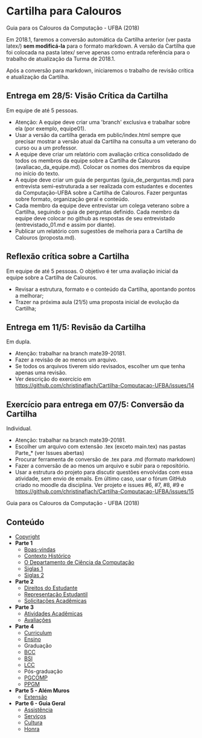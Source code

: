 # Cartilha para Calouros 

Guia para os Calouros da Computação - UFBA (2018)

Em 2018.1, faremos a conversão automática da Cartilha anterior (ver pasta latex/) **sem modificá-la**
para o formato markdown.
A versão da Cartilha que foi colocada na pasta latex/ serve apenas como entrada referência para o trabalho de atualização da Turma de 2018.1.

Após a conversão para markdown, iniciaremos o trabalho de revisão crítica e atualização da Cartilha.

## Entrega em 28/5: Visão Crítica da Cartilha
Em equipe de até 5 pessoas.
- Atenção: A equipe deve criar uma 'branch' exclusiva e trabalhar sobre ela (por exemplo, equipe01).
- Usar a versão da cartilha gerada em public/index.html sempre que precisar mostrar a versão atual da Cartilha na consulta a um veterano do curso ou a um professor.
- A equipe deve criar um relatório com avaliação crítica consolidado de todos os membros da equipe sobre a Cartilha de Calouros (avaliacao_da_equipe.md). Colocar os nomes dos membros da equipe no início do texto.
- A equipe deve criar um guia de perguntas (guia_de_perguntas.md) para entrevista semi-estruturada a ser realizada com estudantes e docentes da Computação-UFBA sobre a Cartilha de Calouros. Fazer perguntas sobre formato, organização geral e conteúdo.
- Cada membro da equipe deve entrevistar um colega veterano sobre a Cartilha, seguindo o guia de perguntas definido. Cada membro da equipe deve colocar no github as respostas de seu entrevistado (entrevistado_01.md e assim por diante). 
- Publicar um relatório com sugestões de melhoria para a Cartilha de Calouros (proposta.md).

## Reflexão crítica sobre a Cartilha
Em equipe de até 5 pessoas.
O objetivo é ter uma avaliação inicial da equipe sobre a Cartilha de Calouros.
- Revisar a estrutura, formato e o conteúdo da Cartilha, apontando pontos a melhorar; 
- Trazer na próxima aula (21/5) uma proposta inicial de evolução da Cartilha;

## Entrega em 11/5: Revisão da Cartilha
Em dupla.
- Atenção: trabalhar na branch mate39-20181.
- Fazer a revisão de ao menos um arquivo.
- Se todos os arquivos tiverem sido revisados, escolher um que tenha apenas uma revisão.
- Ver descrição do exercício em https://github.com/christinaflach/Cartilha-Computacao-UFBA/issues/14 

## Exercício para entrega em 07/5: Conversão da Cartilha
Individual.
- Atenção: trabalhar na branch mate39-20181.
- Escolher um arquivo com extensão .tex (exceto main.tex) nas pastas Parte_* (ver Issues abertas)
- Procurar ferramenta de conversão de .tex para .md (formato markdown)
- Fazer a conversão de ao menos um arquivo e subir para o repositório.
- Usar a estrutura do projeto para discutir questões envolvidas com essa atividade, sem envio de emails.
Em último caso, usar o fórum GitHub criado no moodle da disciplina. 
Ver projeto e issues #6, #7, #8, #9 e https://github.com/christinaflach/Cartilha-Computacao-UFBA/issues/15


Guia para os Calouros da Computação - UFBA (2018)

## Conteúdo

* [Copyright](link://copyright)
* **Parte 1**
    * [Boas-vindas](link://markdown/introducao)
    * [Contexto Histórico](link://markdown/historico)
    * [O Departamento de Ciência da Computação](link://markdown/departamento)
    * [Siglas 1](link://markdown/siglas1)
    * [Siglas 2](link://markdown/siglas2)
* **Parte 2**
    * [Direitos do Estudante](link://markdown/direitos)
    * [Representação Estudantil](link://markdown/representacao)
    * [Solicitações Acadêmicas](link://markdown/solicitacoes)
* **Parte 3**
    * [Atividades Acadêmicas](link://markdown/atividades)
    * [Avaliações](link://markdown/avaliacoes)
* **Parte 4**
    * [Curriculum](link://markdown/curriculum)
    * [Ensino](link://markdown/ensino)
    * Graduação
    * [BCC](link://markdown/bcc)
    * [BSI](link://markdown/bsi)
    * [LCC](link://markdown/lcc)
    * Pós-graduação
    * [PGCOMP](link://markdown/pgcomp)
    * [PPGM](link://markdown/ppgm)
* **Parte 5 - Além Muros**
    * [Extensão](link://markdown/extensao)
* **Parte 6 - Guia Geral**
    * [Assistência](link://markdown/assistencia)
    * [Serviços](link://markdown/servicos)
    * [Cultura](link://markdown/cultura)
    * [Honra](link://markdown/honra)


